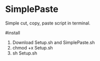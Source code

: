 # SimplePaste
Simple cut, copy, paste script in terminal.

#install

1. Download Setup.sh and SimplePaste.sh
2. chmod +x Setup.sh
3. sh Setup.sh
